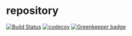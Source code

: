 # repository

[![Build Status](https://travis-ci.org/furystack/websocket-api.svg?branch=master)](https://travis-ci.org/furystack/websocket-api)
[![codecov](https://codecov.io/gh/furystack/websocket-api/branch/master/graph/badge.svg)](https://codecov.io/gh/furystack/websocket-api) [![Greenkeeper badge](https://badges.greenkeeper.io/furystack/websocket-api.svg)](https://greenkeeper.io/)
